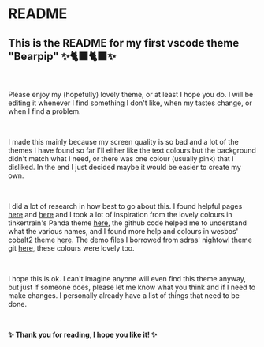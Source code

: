 # README
## This is the README for my first vscode theme "Bearpip" ✨🐈‍⬛🐈‍⬛✨

&nbsp;  

Please enjoy my (hopefully) lovely theme, or at least I hope you do. I will be editing it whenever I find something I don't like, when my tastes change, or when I find a problem.  

&nbsp;  

I made this mainly because my screen quality is so bad and a lot of the themes I have found so far I'll either like the text colours but the background didn't match what I need, or there was one colour (usually pink) that I disliked. In the end I just decided maybe it would be easier to create my own.  

&nbsp;  

I did a lot of research in how best to go about this. I found helpful pages [here](https://css-tricks.com/creating-a-vs-code-theme/ "Creating a VS Code Theme") and [here](https://medium.com/wearelaika/vscode-create-your-own-custom-theme-extension-96c67bd753f6 "VSCode: Create your own custom theme extension") and I took a lot of inspiration from the lovely colours in tinkertrain's Panda theme [here](https://github.com/tinkertrain/panda-syntax-vscode "Github link to Panda theme"), the github code helped me to understand what the various names, and I found more help and colours in wesbos' cobalt2 theme [here](https://github.com/wesbos/cobalt2-vscode "Github link to cobalt2 theme"). The demo files I borrowed from sdras' nightowl theme git [here](https://github.com/sdras/night-owl-vscode-theme "Github link to nightowl theme"), these colours were lovely too.  

&nbsp;  

I hope this is ok. I can't imagine anyone will even find this theme anyway, but just if someone does, please let me know what you think and if I need to make changes. I personally already have a list of things that need to be done.

&nbsp;  

**✨ Thank you for reading, I hope you like it! ✨**
